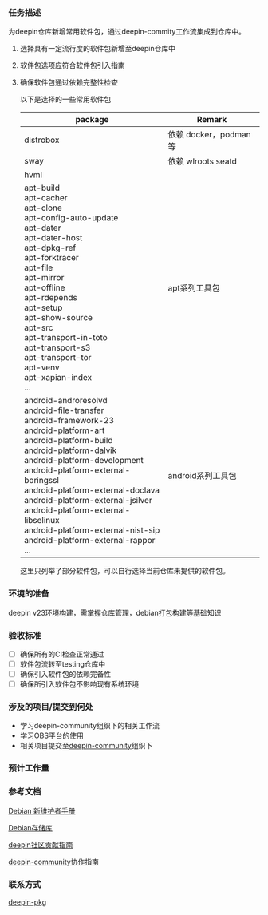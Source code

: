 ### 任务描述

为deepin仓库新增常用软件包，通过deepin-commity工作流集成到仓库中。

1. 选择具有一定流行度的软件包新增至deepin仓库中

2. 软件包选项应符合软件包引入指南

3. 确保软件包通过依赖完整性检查

   以下是选择的一些常用软件包

   

   | package                                                      | Remark                |
   | ------------------------------------------------------------ | --------------------- |
   | distrobox                                                    | 依赖 docker，podman等 |
   | sway                                                         | 依赖 wlroots seatd    |
   | hvml                                                         |                       |
   | apt-build<br/>apt-cacher<br/>apt-clone<br/>apt-config-auto-update<br/>apt-dater<br/>apt-dater-host<br/>apt-dpkg-ref<br/>apt-forktracer<br/>apt-file<br/>apt-mirror<br/>apt-offline<br/>apt-rdepends<br/>apt-setup<br/>apt-show-source<br/>apt-src<br/>apt-transport-in-toto<br/>apt-transport-s3<br/>apt-transport-tor<br/>apt-venv<br/>apt-xapian-index<br/> ... | apt系列工具包         |
   | android-androresolvd<br/>android-file-transfer<br/>android-framework-23<br/>android-platform-art<br/>android-platform-build<br/>android-platform-dalvik<br/>android-platform-development<br/>android-platform-external-boringssl<br/>android-platform-external-doclava<br/>android-platform-external-jsilver<br/>android-platform-external-libselinux<br/>android-platform-external-nist-sip<br/>android-platform-external-rappor<br/> ... | android系列工具包     |

   这里只列举了部分软件包，可以自行选择当前仓库未提供的软件包。
### 环境的准备

deepin v23环境构建，需掌握仓库管理，debian打包构建等基础知识

### 验收标准

- [ ] 确保所有的CI检查正常通过
- [ ] 软件包流转至testing仓库中
- [ ] 确保引入软件包的依赖完备性
- [ ] 确保所引入软件包不影响现有系统环境
### 涉及的项目/提交到何处

* 学习deepin-community组织下的相关工作流
* 学习OBS平台的使用
* 相关项目提交至[deepin-community](https://github.com/deepin-community)组织下

### 预计工作量



### 参考文档

[Debian 新维护者手册](https://www.debian.org/doc/manuals/maint-guide/index.zh-cn.html)

[Debian存储库](https://wiki.debian.org/DebianRepository)

[deepin社区贡献指南](https://wiki.deepin.org/zh/01_deepin%E9%85%8D%E5%A5%97%E7%94%9F%E6%80%81/01_deepin%E5%85%A5%E9%97%A8/02_%E5%BC%80%E5%8F%91%E7%9B%B8%E5%85%B3/02_%E8%B4%A1%E7%8C%AE%E6%8C%87%E5%8D%97/deepin%E7%A4%BE%E5%8C%BA%E8%B4%A1%E7%8C%AE%E6%8C%87%E5%8D%97)

[deepin-community协作指南](https://wiki.deepin.org/zh/01_deepin%E9%85%8D%E5%A5%97%E7%94%9F%E6%80%81/01_deepin%E5%85%A5%E9%97%A8/02_%E5%BC%80%E5%8F%91%E7%9B%B8%E5%85%B3/02_%E8%B4%A1%E7%8C%AE%E6%8C%87%E5%8D%97/deepin-community%E5%8D%8F%E4%BD%9C%E6%B5%81%E7%A8%8B)



### 联系方式

[deepin-pkg](https://github.com/deepin-community/SIG/tree/master/sig/deepin-pkg)

